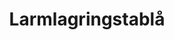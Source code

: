 ---
title: 'Larmlagringstablå'
symbol_image: '/images/symbols/bl/15.svg'
weight: 15
card: true
card_color: 'bg-symbol-red'
---